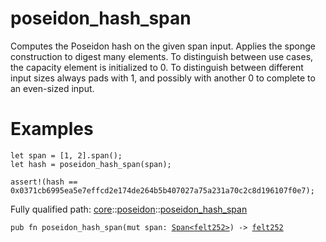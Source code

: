 # poseidon_hash_span

Computes the Poseidon hash on the given span input.
Applies the sponge construction to digest many elements.
To distinguish between use cases, the capacity element is initialized to 0.
To distinguish between different input sizes always pads with 1, and possibly with another 0 to
complete to an even-sized input.
# Examples

```cairo
let span = [1, 2].span();
let hash = poseidon_hash_span(span);

assert!(hash == 0x0371cb6995ea5e7effcd2e174de264b5b407027a75a231a70c2c8d196107f0e7);
```

Fully qualified path: [core](./core.md)::[poseidon](./core-poseidon.md)::[poseidon_hash_span](./core-poseidon-poseidon_hash_span.md)

<pre><code class="language-cairo">pub fn poseidon_hash_span(mut span: <a href="core-array-Span.html">Span&lt;felt252&gt;</a>) -&gt; <a href="core-felt252.html">felt252</a></code></pre>

